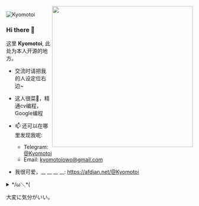 <img align="right" src="https://cdn.jsdelivr.net/gh/Kyomotoi/Kyomotoi/LunaSakurakouji.png" width='380px'>

![Kyomotoi](https://count.getloli.com/get/@:kyomotoi?theme=rule34)

### Hi there 👋

这里 **Kyomotoi**, 此处为本人开源的地方。

- 交流时请把我的人设定位右边~

- 这人很菜🐓，精通cv编程，Google编程

- 📫 还可以在哪里发现我呢: 
    - Telegram: [@Kyomotoi](https://t.me/Kyomotoi)
    - Email: <kyomotoiowo@gmail.com>
- 我很可爱，__ __ __ __: <https://afdian.net/@Kyomotoi>

<details markdown='1'><summary>*/ω＼*(</summary>
https://twitter.com/Kyomotoi1/status/1331631064670846977?s=20<br>
好欸！事蓮華！<br>
等啥？赶快follower阿————！！！
</details>

大変に気分がいい。
